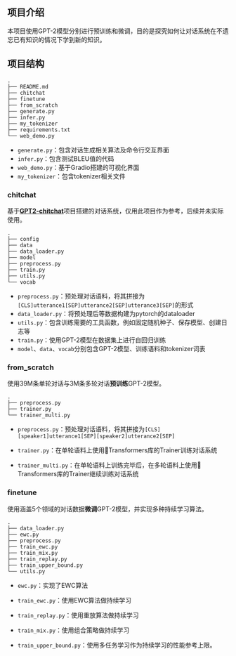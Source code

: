 ## 项目介绍

本项目使用GPT-2模型分别进行预训练和微调，目的是探究如何让对话系统在不遗忘已有知识的情况下学到新的知识。

## 项目结构

```
.
├── README.md
├── chitchat
├── finetune
├── from_scratch
├── generate.py
├── infer.py
├── my_tokenizer
├── requirements.txt
└── web_demo.py
```

* `generate.py`：包含对话生成相关算法及命令行交互界面
* `infer.py`：包含测试BLEU值的代码
* `web_demo.py`：基于Gradio搭建的可视化界面
* `my_tokenizer`：包含tokenizer相关文件

### chitchat

基于[**GPT2-chitchat**](https://github.com/yangjianxin1/GPT2-chitchat)项目搭建的对话系统，仅用此项目作为参考，后续并未实际使用。

```
.
├── config
├── data
├── data_loader.py
├── model
├── preprocess.py
├── train.py
├── utils.py
└── vocab
```

* `preprocess.py`：预处理对话语料，将其拼接为`[CLS]utterance1[SEP]utterance2[SEP]utterance3[SEP]`的形式
* `data_loader.py`：将预处理后等数据构建为pytorch的dataloader
* `utils.py`：包含训练需要的工具函数，例如固定随机种子、保存模型、创建日志等
* `train.py`：使用GPT-2模型在数据集上进行自回归训练
* `model`、`data`、`vocab`分别包含GPT-2模型、训练语料和tokenizer词表

### from_scratch

使用39M条单轮对话与3M条多轮对话**预训练**GPT-2模型。

```
.
├── preprocess.py
├── trainer.py
└── trainer_multi.py
```

* `preprocess.py`：预处理对话语料，将其拼接为`[CLS][speaker1]utterance1[SEP][speaker2]utterance2[SEP]`

* `trainer.py`：在单轮语料上使用🤗Transformers库的Trainer训练对话系统
* `trainer_multi.py`：在单轮语料上训练完毕后，在多轮语料上使用🤗Transformers库的Trainer继续训练对话系统

### finetune

使用涵盖5个领域的对话数据**微调**GPT-2模型，并实现多种持续学习算法。

```
.
├── data_loader.py
├── ewc.py
├── preprocess.py
├── train_ewc.py
├── train_mix.py
├── train_replay.py
├── train_upper_bound.py
└── utils.py
```

* `ewc.py`：实现了EWC算法

* `train_ewc.py`：使用EWC算法做持续学习

* `train_replay.py`：使用重放算法做持续学习
* `train_mix.py`：使用组合策略做持续学习
* `train_upper_bound.py`：使用多任务学习作为持续学习的性能参考上限。